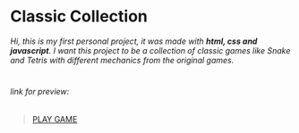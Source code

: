 # Classic Collection

*Hi, this is my first personal project, it was made with ***html, css and javascript***.
I want this project to be a collection of classic games like Snake and Tetris with different mechanics from the original games.*
# 
###### link for preview: 
> [PLAY GAME](https://htmlpreview.github.io/?https://github.com/Leminence/Classic_Collection/blob/main/main.html)
